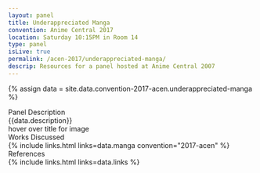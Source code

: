 ```yaml
---
layout: panel
title: Underappreciated Manga
convention: Anime Central 2017
location: Saturday 10:15PM in Room 14
type: panel
isLive: true
permalink: /acen-2017/underappreciated-manga/
descrip: Resources for a panel hosted at Anime Central 2007
---
```


{% assign data = site.data.convention-2017-acen.underappreciated-manga %}

<div class="manga-header">Panel Description</div>
<div class="panel-description">{{data.description}}</div>

<div class="manga-list">
<div class="manga-img default"> hover over title for image </div>
<div class="manga-header"> Works Discussed </div>
{% include links.html links=data.manga convention="2017-acen" %}
</div>

<div class="manga-header"> References </div>
{% include links.html links=data.links %}
